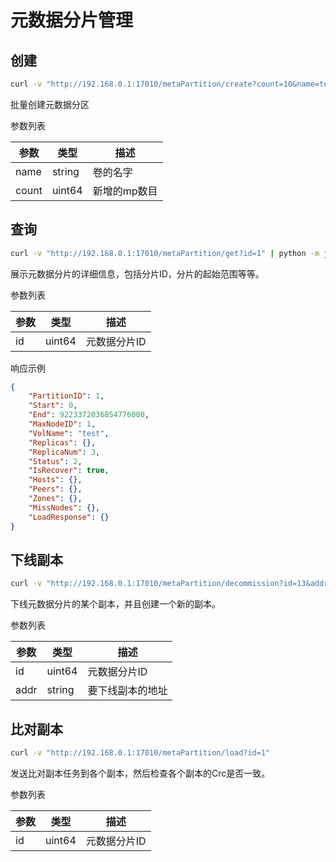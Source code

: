 # 元数据分片管理

## 创建

``` bash
curl -v "http://192.168.0.1:17010/metaPartition/create?count=10&name=test"
```

批量创建元数据分区

参数列表

| 参数    | 类型     | 描述          |
|-------|--------|-------------|
| name  | string | 卷的名字        |
| count | uint64 | 新增的mp数目 |

## 查询

``` bash
curl -v "http://192.168.0.1:17010/metaPartition/get?id=1" | python -m json.tool
```

展示元数据分片的详细信息，包括分片ID，分片的起始范围等等。

参数列表

| 参数  | 类型     | 描述      |
|-----|--------|---------|
| id  | uint64 | 元数据分片ID |

响应示例

``` json
{
    "PartitionID": 1,
    "Start": 0,
    "End": 9223372036854776000,
    "MaxNodeID": 1,
    "VolName": "test",
    "Replicas": {},
    "ReplicaNum": 3,
    "Status": 2,
    "IsRecover": true,
    "Hosts": {},
    "Peers": {},
    "Zones": {},
    "MissNodes": {},
    "LoadResponse": {}
}
```

## 下线副本

``` bash
curl -v "http://192.168.0.1:17010/metaPartition/decommission?id=13&addr=10.196.59.202:17210"
```

下线元数据分片的某个副本，并且创建一个新的副本。

参数列表

| 参数   | 类型     | 描述       |
|------|--------|----------|
| id   | uint64 | 元数据分片ID  |
| addr | string | 要下线副本的地址 |

## 比对副本

``` bash
curl -v "http://192.168.0.1:17010/metaPartition/load?id=1"
```

发送比对副本任务到各个副本，然后检查各个副本的Crc是否一致。

参数列表

| 参数  | 类型     | 描述      |
|-----|--------|---------|
| id  | uint64 | 元数据分片ID |
